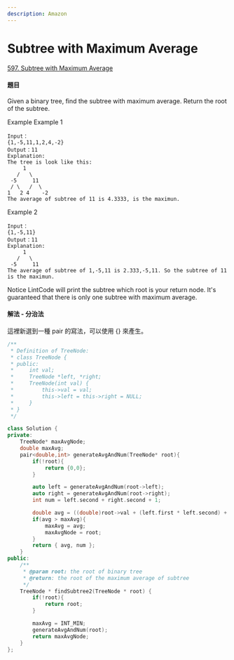```yaml
---
description: Amazon
---
```


# Subtree with Maximum Average

[597. Subtree with Maximum Average](https://www.lintcode.com/problem/subtree-with-maximum-average/?_from=ladder&&fromId=78)

#### 題目

Given a binary tree, find the subtree with maximum average. Return the root of the subtree.

Example Example 1

```text
Input：
{1,-5,11,1,2,4,-2}
Output：11
Explanation:
The tree is look like this:
     1
   /   \
 -5     11
 / \   /  \
1   2 4    -2 
The average of subtree of 11 is 4.3333, is the maximun.
```

Example 2

```text
Input：
{1,-5,11}
Output：11
Explanation:
     1
   /   \
 -5     11
The average of subtree of 1,-5,11 is 2.333,-5,11. So the subtree of 11 is the maximun.
```

Notice LintCode will print the subtree which root is your return node. It's guaranteed that there is only one subtree with maximum average.

#### 解法 - 分治法

這裡新選到一種 pair 的寫法，可以使用 {} 來產生。

```cpp
/**
 * Definition of TreeNode:
 * class TreeNode {
 * public:
 *     int val;
 *     TreeNode *left, *right;
 *     TreeNode(int val) {
 *         this->val = val;
 *         this->left = this->right = NULL;
 *     }
 * }
 */

class Solution {
private:
    TreeNode* maxAvgNode;
    double maxAvg;
    pair<double,int> generateAvgAndNum(TreeNode* root){
        if(!root){
            return {0,0};
        }

        auto left = generateAvgAndNum(root->left);
        auto right = generateAvgAndNum(root->right);
        int num = left.second + right.second + 1;

        double avg = ((double)root->val + (left.first * left.second) + (right.first * right.second)) / num;
        if(avg > maxAvg){
            maxAvg = avg;
            maxAvgNode = root;
        }
        return { avg, num };
    }
public:
    /**
     * @param root: the root of binary tree
     * @return: the root of the maximum average of subtree
     */
    TreeNode * findSubtree2(TreeNode * root) {
        if(!root){
            return root;
        }

        maxAvg = INT_MIN;
        generateAvgAndNum(root);
        return maxAvgNode;
    }
};
```

